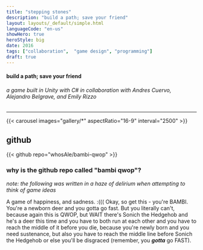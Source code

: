 ```yaml
---
title: "stepping stones"
description: "build a path; save your friend"
layout: layouts/_default/simple.html
languageCode: "en-us"
showHero: true
heroStyle: big
date: 2016
tags: ["collaboration",  "game design", "programming"]
draft: true
---
```

#### build a path; save your friend
###### a game built in Unity with C# in collaboration with Andres Cuervo, Alejandro Belgrave, and Emily Rizzo
---

{{< carousel images="gallery/*" aspectRatio="16-9" interval="2500" >}}

## github

{{< github repo="whosAle/bambi-qwop" >}}

### why is the github repo called "bambi qwop"?

_note: the following was written in a haze of delirium when attempting to think of game ideas_

>>>
A game of happiness, and sadness. :((( Okay, so get this - you're BAMBI. You're a newborn deer and you gotta go fast. But you literally can't, because again this is QWOP, but WAIT there's Sonich the Hedgehob and he's a deer this time and you have to both run at each other and you have to reach the middle of it before you die, because you're newly born and you need sustenance, but also you have to reach the middle line before Sonich the Hedgehob or else you'll be disgraced (remember, you _**gotta**_ go FAST).
>>>
